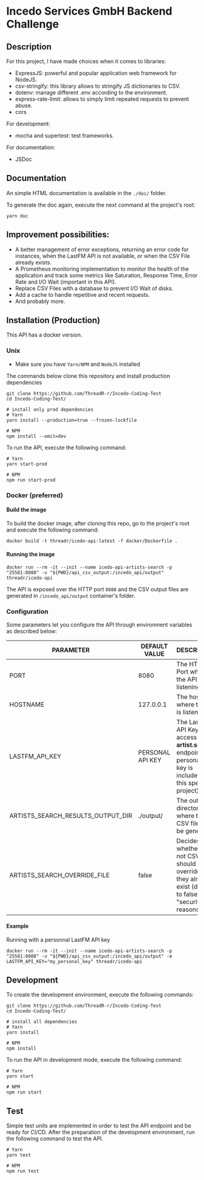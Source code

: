 # Incedo Services GmbH Backend Challenge

## Description

For this project, I have made choices when it comes to libraries:
- ExpressJS: powerful and popular application web framework for NodeJS.
- csv-stringify: this library allows to stringify JS dictionaries to CSV.
- dotenv: manage different .env according to the environment.
- express-rate-limit: allows to simply limit repeated requests to prevent abuse.
- cors

For development:
- mocha and supertest: test frameworks.

For documentation:
- JSDoc

## Documentation

An simple HTML documentation is available in the `./doc/` folder.

To generate the doc again, execute the next command at the project's root:
```shell
yarn doc
```

## Improvement possibilities:

- A better management of error exceptions, returning an error code for instances, when the LastFM API is not available, or when the CSV File already exists.
- A Prometheus monitoring implementation to monitor the health of the application and track some metrics like Saturation, Response Time, Error Rate and I/O Wait (important in this API).
- Replace CSV Files with a database to prevent I/O Wait of disks.
- Add a cache to handle repetitive and recent requests.
- And probably more.

## Installation (Production)

This API has a docker version.

### Unix

- Make sure you have `Yarn/NPM` and `NodeJS` installed

The commands below clone this repository and install production dependencies

```shell
git clone https://github.com/ThreadR-r/Incedo-Coding-Test
cd Incedo-Coding-Test/

# install only prod dependencies
# Yarn
yarn install --production=true --frozen-lockfile

# NPM
npm install --omit=dev
```

To run the API, execute the following command:
```shell
# Yarn
yarn start-prod

# NPM
npm run start-prod
```

### Docker (preferred)

#### Build the image

To build the docker image, after cloning this repo, go to the project's root and execute the following command:

```shell
docker build -t threadr/icedo-api:latest -f docker/Dockerfile .
```

#### Running the image
```shell
docker run --rm -it --init --name icedo-api-artists-search -p "25581:8080" -v "${PWD}/api_csv_output:/incedo_api/output" threadr/icedo-api
```
The API is exposed over the HTTP port `8080` and the CSV output files are generated in `/incedo_api/output` container's folder.

### Configuration

Some parameters let you configure the API through environment variables as described below:

| PARAMETER | DEFAULT VALUE | DESCRIPTION|
|-|-|-|
| PORT | 8080 | The HTTP Port where the API is listening to |
| HOSTNAME | 127.0.0.1 | The hostname where the API is listening to |
| LASTFM_API_KEY | PERSONAL API KEY | The LastFM API Key to access the **artist.search** endpoint (my personal API key is included in this specific project) |
| ARTISTS_SEARCH_RESULTS_OUTPUT_DIR | ./output/ | The output directory where the CSV files will be generated. |
| ARTISTS_SEARCH_OVERRIDE_FILE | false | Decides whether or not CSV files should be override if they already exist (default to false for "security" reasons)  |

#### Example
Running with a personnal LastFM API key
```shell
docker run --rm -it --init --name icedo-api-artists-search -p "25581:8080" -v "${PWD}/api_csv_output:/incedo_api/output" -e LASTFM_API_KEY="my_personal_key" threadr/icedo-api
```

## Development

To create the development environment, execute the following commands:
```shell
git clone https://github.com/ThreadR-r/Incedo-Coding-Test
cd Incedo-Coding-Test/

# install all dependencies
# Yarn
yarn install

# NPM
npm install
```

To run the API in development mode, execute the following command:
```shell
# Yarn
yarn start

# NPM
npm run start
```

## Test

Simple test units are implemented in order to test the API endpoint and be ready for CI/CD.
After the preparation of the development environment, run the following command to test the API.

```shell
# Yarn
yarn test

# NPM
npm run test
```